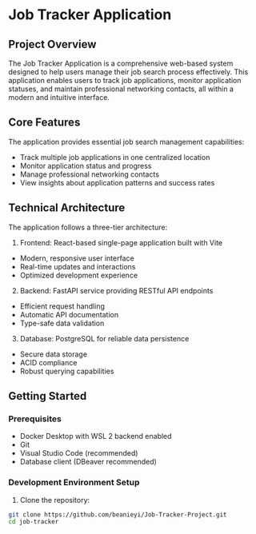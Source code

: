 # Job Tracker Application

## Project Overview
The Job Tracker Application is a comprehensive web-based system designed to help users manage their job search process effectively. This application enables users to track job applications, monitor application statuses, and maintain professional networking contacts, all within a modern and intuitive interface.

## Core Features
The application provides essential job search management capabilities:
- Track multiple job applications in one centralized location
- Monitor application status and progress
- Manage professional networking contacts
- View insights about application patterns and success rates

## Technical Architecture
The application follows a three-tier architecture:

1. Frontend: React-based single-page application built with Vite
  - Modern, responsive user interface
  - Real-time updates and interactions
  - Optimized development experience

2. Backend: FastAPI service providing RESTful API endpoints
  - Efficient request handling
  - Automatic API documentation
  - Type-safe data validation

3. Database: PostgreSQL for reliable data persistence
  - Secure data storage
  - ACID compliance
  - Robust querying capabilities

## Getting Started

### Prerequisites
- Docker Desktop with WSL 2 backend enabled
- Git
- Visual Studio Code (recommended)
- Database client (DBeaver recommended)

### Development Environment Setup

1. Clone the repository:
```bash
git clone https://github.com/beanieyi/Job-Tracker-Project.git
cd job-tracker